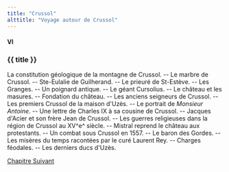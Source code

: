 ```yaml
---
title: "Crussol"
alttitle: "Voyage autour de Crussol"
---
```


#### VI

### {{ title }}

<div class="tltr">

La constitution géologique de la montagne de Crussol. -- Le marbre de Crussol.
-- Ste-Eulalie de Guilherand. -- Le prieuré de St-Estève. -- Les Granges. -- Un
poignard antique. -- Le géant Cursolius. -- Le château et les masures. --
Fondation du château. -- Les anciens seigneurs de Crussol. -- Les premiers
Crussol de la maison d'Uzès. -- Le portrait de _Monsieur Antoine_. -- Une lettre
de Charles IX à sa cousine de Crussol. -- Jacques d'Acier et son frère Jean de
Crussol. -- Les guerres religieuses dans la région de Crussol au XV^e^ siècle.
-- Mistral reprend le château aux protestants. -- Un combat sous Crussol en
1557. -- Le baron des Gordes. -- Les misères du temps racontées par le curé
Laurent Rey. -- Charges féodales. -- Les derniers ducs d'Uzès.

</div>

<div id="next">

[Chapitre Suivant](07.html)

</div>
